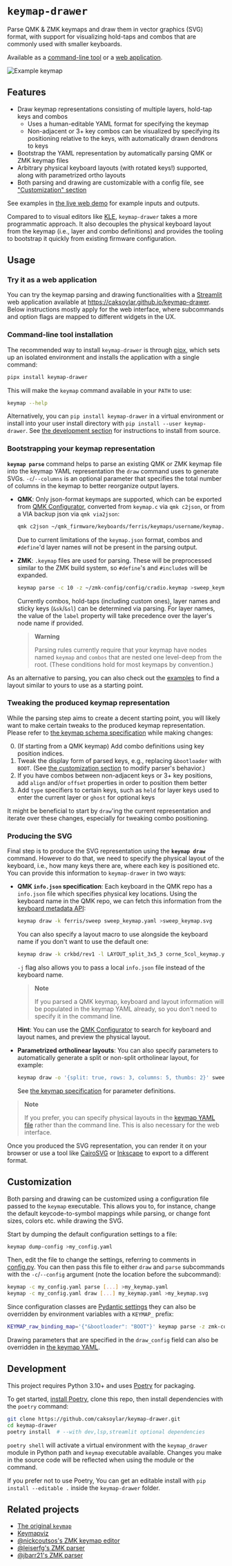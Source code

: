 # `keymap-drawer`

Parse QMK & ZMK keymaps and draw them in vector graphics (SVG) format, with support for visualizing hold-taps and combos that are commonly used with smaller keyboards.

Available as a [command-line tool](#command-line-tool-installation) or a [web application](https://caksoylar.github.io/keymap-drawer).

![Example keymap](https://caksoylar.github.io/keymap-drawer/3x5.rot.svg)

## Features

- Draw keymap representations consisting of multiple layers, hold-tap keys and combos
  - Uses a human-editable YAML format for specifying the keymap
  - Non-adjacent or 3+ key combos can be visualized by specifying its positioning relative to the keys, with automatically drawn dendrons to keys
- Bootstrap the YAML representation by automatically parsing QMK or ZMK keymap files
- Arbitrary physical keyboard layouts (with rotated keys!) supported, along with parametrized ortho layouts
- Both parsing and drawing are customizable with a config file, see ["Customization" section](#customization)

See examples in [the live web demo](https://caksoylar.github.io/keymap-drawer) for example inputs and outputs.

Compared to to visual editors like [KLE](http://www.keyboard-layout-editor.com/), `keymap-drawer` takes a more programmatic approach.
It also decouples the physical keyboard layout from the keymap (i.e., layer and combo definitions) and provides the tooling to bootstrap it quickly from existing firmware configuration.

## Usage

### Try it as a web application

You can try the keymap parsing and drawing functionalities with a [Streamlit](https://streamlit.io) web application available at https://caksoylar.github.io/keymap-drawer.
Below instructions mostly apply for the web interface, where subcommands and option flags are mapped to different widgets in the UX.

### Command-line tool installation

The recommended way to install `keymap-drawer` is through [pipx](https://pypa.github.io/pipx/), which sets up an isolated environment and installs the application with a single command:

```sh
pipx install keymap-drawer
```

This will make the `keymap` command available in your `PATH` to use:

```sh
keymap --help
```

Alternatively, you can `pip install keymap-drawer` in a virtual environment or install into your user install directory with `pip install --user keymap-drawer`.
See [the development section](#development) for instructions to install from source.

### Bootstrapping your keymap representation

**`keymap parse`** command helps to parse an existing QMK or ZMK keymap file into the keymap YAML representation the `draw` command uses to generate SVGs.
`-c`/`--columns` is an optional parameter that specifies the total number of columns in the keymap to better reorganize output layers.

- **QMK**: Only json-format keymaps are supported, which can be exported from [QMK Configurator](https://config.qmk.fm/), converted from `keymap.c` via `qmk c2json`, or from a VIA backup json via `qmk via2json`:

  ```sh
  qmk c2json ~/qmk_firmware/keyboards/ferris/keymaps/username/keymap.c | keymap parse -c 10 -q - >sweep_keymap.yaml
  ```

  Due to current limitations of the `keymap.json` format, combos and `#define`'d layer names will not be present in the parsing output.

- **ZMK**: `.keymap` files are used for parsing. These will be preprocessed similar to the ZMK build system, so `#define`'s and `#include`s will be expanded.

  ```sh
  keymap parse -c 10 -z ~/zmk-config/config/cradio.keymap >sweep_keymap.yaml
  ```

  Currently combos, hold-taps (including custom ones), layer names and sticky keys (`&sk`/`&sl`) can be determined via parsing.
  For layer names, the value of the `label` property will take precedence over the layer's node name if provided.

  > **Warning**
  >
  > Parsing rules currently require that your keymap have nodes named `keymap` and `combos` that are nested one level-deep from the root.
  > (These conditions hold for most keymaps by convention.)

As an alternative to parsing, you can also check out the [examples](examples/) to find a layout similar to yours to use as a starting point.

### Tweaking the produced keymap representation

While the parsing step aims to create a decent starting point, you will likely want to make certain tweaks to the produced keymap representation.
Please refer to [the keymap schema specification](KEYMAP_SPEC.md) while making changes:

0. (If starting from a QMK keymap) Add combo definitions using key position indices.
1. Tweak the display form of parsed keys, e.g., replacing `&bootloader` with `BOOT`. (See [the customization section](#customization) to modify parser's behavior.)
2. If you have combos between non-adjacent keys or 3+ key positions, add `align` and/or `offset` properties in order to position them better
3. Add `type` specifiers to certain keys, such as `held` for layer keys used to enter the current layer or `ghost` for optional keys

It might be beneficial to start by `draw`'ing the current representation and iterate over these changes, especially for tweaking combo positioning.

### Producing the SVG

Final step is to produce the SVG representation using the **`keymap draw`** command.
However to do that, we need to specify the physical layout of the keyboard, i.e., how many keys there are, where each key is positioned etc.
You can provide this information to `keymap-drawer` in two ways:

- **QMK `info.json` specification**: Each keyboard in the QMK repo has a `info.json` file which specifies physical key locations.
  Using the keyboard name in the QMK repo, we can fetch this information from the [keyboard metadata API](https://docs.qmk.fm/#/configurator_architecture?id=keyboard-metadata):

  ```sh
  keymap draw -k ferris/sweep sweep_keymap.yaml >sweep_keymap.svg
  ```

  You can also specify a layout macro to use alongside the keyboard name if you don't want to use the default one:

  ```sh
  keymap draw -k crkbd/rev1 -l LAYOUT_split_3x5_3 corne_5col_keymap.yaml >corne_5col_keymap.svg
  ```

  `-j` flag also allows you to pass a local `info.json` file instead of the keyboard name.

  > **Note**
  >
  > If you parsed a QMK keymap, keyboard and layout information will be populated in the keymap YAML already, so you don't need to specify it in the command line.

  **Hint**: You can use the [QMK Configurator](https://config.qmk.fm/) to search for keyboard and layout names, and preview the physical layout.

- **Parametrized ortholinear layouts**: You can also specify parameters to automatically generate a split or non-split ortholinear layout, for example:

  ```sh
  keymap draw -o '{split: true, rows: 3, columns: 5, thumbs: 2}' sweep_keymap.yaml >sweep_keymap.ortho.svg
  ```

  See [the keymap specification](KEYMAP_SPEC.md#layout) for parameter definitions.

> **Note**
>
> If you prefer, you can specify physical layouts in the [keymap YAML file](KEYMAP_SPEC.md#layout) rather than the command line.
> This is also necessary for the web interface.

Once you produced the SVG representation, you can render it on your browser or use a tool like [CairoSVG](https://cairosvg.org/) or [Inkscape](https://inkscape.org/) to export to a different format.

## Customization

Both parsing and drawing can be customized using a configuration file passed to the `keymap` executable.
This allows you to, for instance, change the default keycode-to-symbol mappings while parsing, or change font sizes, colors etc. while drawing the SVG.

Start by dumping the default configuration settings to a file:

```sh
keymap dump-config >my_config.yaml
```

Then, edit the file to change the settings, referring to comments in [config.py](keymap_drawer/config.py).
You can then pass this file to either `draw` and `parse` subcommands with the `-c`/`--config` argument (note the location before the subcommand):

```sh
keymap -c my_config.yaml parse [...] >my_keymap.yaml
keymap -c my_config.yaml draw [...] my_keymap.yaml >my_keymap.svg
```

Since configuration classes are [Pydantic settings](https://docs.pydantic.dev/usage/settings/) they can also be overridden by environment variables with a `KEYMAP_` prefix:

```sh
KEYMAP_raw_binding_map='{"&bootloader": "BOOT"}' keymap parse -z zmk-config/config/cradio.keymap >cradio.yaml
```

Drawing parameters that are specified in the `draw_config` field can also be overridden in [the keymap YAML](KEYMAP_SPEC.md#draw_config).

## Development

This project requires Python 3.10+ and uses [Poetry](https://python-poetry.org/) for packaging.

To get started, [install Poetry](https://python-poetry.org/docs/#installation), clone this repo, then install dependencies with the `poetry` command:

```sh
git clone https://github.com/caksoylar/keymap-drawer.git
cd keymap-drawer
poetry install  # --with dev,lsp,streamlit optional dependencies
```

`poetry shell` will activate a virtual environment with the `keymap_drawer` module in Python path and `keymap` executable available.
Changes you make in the source code will be reflected when using the module or the command.

If you prefer not to use Poetry, You can get an editable install with `pip install --editable .` inside the `keymap-drawer` folder.

## Related projects

- [The original `keymap`](https://github.com/callum-oakley/keymap/)
- [Keymapviz](https://github.com/yskoht/keymapviz)
- [@nickcoutsos's ZMK keymap editor](https://github.com/nickcoutsos/keymap-editor)
- [@leiserfg's ZMK parser](https://github.com/leiserfg/zmk-config/tree/master/parser)
- [@jbarr21's ZMK parser](https://github.com/jbarr21/zmk-config/tree/main/parser)
